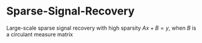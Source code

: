 # Sparse-Signal-Recovery
Large-scale sparse signal recovery with high sparsity
$Ax+B=y$, when $B$ is a circulant measure matrix

